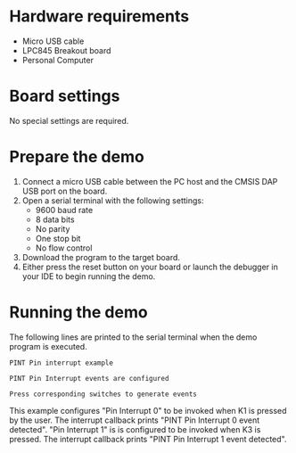 Hardware requirements
=====================
- Micro USB cable
- LPC845 Breakout board
- Personal Computer

Board settings
==============
No special settings are required.

Prepare the demo
================
1.  Connect a micro USB cable between the PC host and the CMSIS DAP USB port on the board.
2.  Open a serial terminal with the following settings:
    - 9600 baud rate
    - 8 data bits
    - No parity
    - One stop bit
    - No flow control
3.  Download the program to the target board.
4.  Either press the reset button on your board or launch the debugger in your IDE to begin running the demo.

Running the demo
================
The following lines are printed to the serial terminal when the demo program is executed.
~~~~~~~~~~~~~~~~~~~~~~~~~~~~~~~~~~~
PINT Pin interrupt example

PINT Pin Interrupt events are configured

Press corresponding switches to generate events
~~~~~~~~~~~~~~~~~~~~~~~~~~~~~~~~~~~
This example configures "Pin Interrupt 0" to be invoked when K1 is pressed by the user.
The interrupt callback prints "PINT Pin Interrupt 0 event detected". "Pin Interrupt 1" is
is configured to be invoked when K3 is pressed. The interrupt callback prints "PINT Pin Interrupt
1 event detected".

